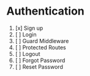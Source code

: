 # Authentication

1. [x] Sign up
2. [ ] Login
3. [ ] Guard Middleware
4. [ ] Protected Routes
5. [ ] Logout
6. [ ] Forgot Password
7. [ ] Reset Password
